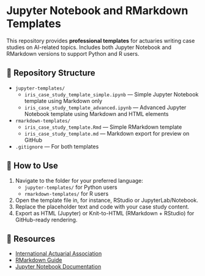 # Jupyter Notebook and RMarkdown Templates

This repository provides **professional templates** for actuaries writing case studies on AI-related topics. Includes both Jupyter Notebook and RMarkdown versions to support Python and R users.

## 📁 Repository Structure

- `jupyter-templates/`
  - `iris_case_study_template_simple.ipynb` — Simple Jupyter Notebook template using Markdown only
  - `iris_case_study_template_advanced.ipynb` — Advanced Jupyter Notebook template using Markdown and HTML elements
- `rmarkdown-templates/`
  - `iris_case_study_template.Rmd` — Simple RMarkdown template
  - `iris_case_study_template.md` — Markdown export for preview on GitHub
- `.gitignore` — For both templates

## 🧭 How to Use

1. Navigate to the folder for your preferred language:
   - `jupyter-templates/` for Python users
   - `rmarkdown-templates/` for R users
2. Open the template file in, for instance, RStudio or JupyterLab/Notebook.
3. Replace the placeholder text and code with your case study content.
4. Export as HTML (Jupyter) or Knit-to-HTML (RMarkdown + RStudio) for GitHub-ready rendering.

## 🔗 Resources

- [International Actuarial Association](https://www.actuaries.org)
- [RMarkdown Guide](https://bookdown.org/yihui/rmarkdown/)
- [Jupyter Notebook Documentation](https://jupyter-notebook.readthedocs.io/en/stable/)
